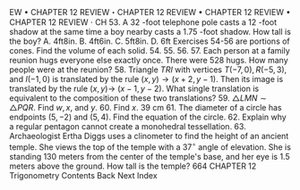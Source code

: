 EW • CHAPTER 12 REVIEW・CHAPTER 12 REVIEW • CHAPTER 12 REVIEW • CHAPTER 12 REVIEW $\cdot$ CH
53. A 32 -foot telephone pole casts a 12 -foot shadow at the same time a boy nearby casts a 1.75 -foot shadow. How tall is the boy?
A. $4 \mathrm{ft} 8 \mathrm{in}$.
B. $4 \mathrm{ft} 6 \mathrm{in}$.
C. $5 \mathrm{ft} 8 \mathrm{in}$.
D. $6 \mathrm{ft}$
Exercises 54-56 are portions of cones. Find the volume of each solid.
54.
55.
56.
57. Each person at a family reunion hugs everyone else exactly once. There were 528 hugs. How many people were at the reunion?
58. Triangle $T R I$ with vertices $T(-7,0), R(-5,3)$, and $I(-1,0)$ is translated by the rule $(x, y) \rightarrow(x+2, y-1)$. Then its image is translated by the rule $(x, y) \rightarrow$ $(x-1, y-2)$. What single translation is equivalent to the composition of these two translations?
59. $\triangle L M N \sim \triangle P Q R$. Find $w, x$, and $y$.
60. Find $x$.
$39 \mathrm{~cm}$
61. The diameter of a circle has endpoints $(5,-2)$ and $(5,4)$. Find the equation of the circle.
62. Explain why a regular pentagon cannot create a monohedral tessellation.
63. Archaeologist Ertha Diggs uses a clinometer to find the height of an ancient temple. She views the top of the temple with a $37^{\circ}$ angle of elevation. She is standing 130 meters from the center of the temple's base, and her eye is 1.5 meters above the ground. How tall is the temple?
664
CHAPTER 12 Trigonometry
Contents
Back
Next
Index